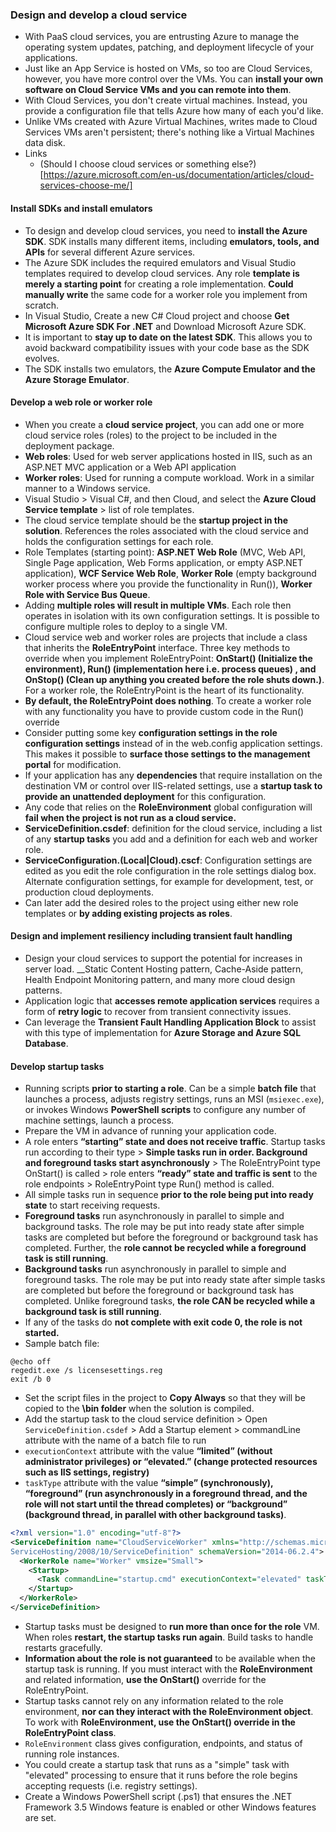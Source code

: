 ### Design and develop a cloud service
 * With PaaS cloud services, you are entrusting Azure to manage the operating system updates, patching, and deployment lifecycle of your applications.
 * Just like an App Service is hosted on VMs, so too are Cloud Services, however, you have more control over the VMs. You can __install your own software on Cloud Service VMs and you can remote into them__.
 * With Cloud Services, you don't create virtual machines. Instead, you provide a configuration file that tells Azure how many of each you'd like.
 * Unlike VMs created with Azure Virtual Machines, writes made to Cloud Services VMs aren't persistent; there's nothing like a Virtual Machines data disk.
 * Links
   - (Should I choose cloud services or something else?)[https://azure.microsoft.com/en-us/documentation/articles/cloud-services-choose-me/]

#### Install SDKs and install emulators
  * To design and develop cloud services, you need to __install the Azure SDK__. SDK installs many different items, including __emulators, tools, and APIs__ for several different Azure services.
  * The Azure SDK includes the required emulators and Visual Studio templates required to develop cloud services. Any role __template is merely a starting point__ for creating a role implementation. __Could manually write__ the same code for a worker role you implement from scratch.
  * In Visual Studio, Create a new C# Cloud project and choose __Get Microsoft Azure SDK For .NET__ and Download Microsoft Azure SDK.
  * It is important to __stay up to date on the latest SDK__. This allows you to avoid backward compatibility issues with your code base as the SDK evolves.
  * The SDK installs two emulators, the __Azure Compute Emulator and the Azure Storage Emulator__.

#### Develop a web role or worker role
  * When you create a __cloud service project__, you can add one or more cloud service roles (roles) to the project to be included in the deployment package.
  * __Web roles__: Used for web server applications hosted in IIS, such as an ASP.NET MVC application or a Web API application
  * __Worker roles__: Used for running a compute workload. Work in a similar manner to a Windows service.
  * Visual Studio > Visual C#, and then Cloud, and select the __Azure Cloud Service template__ > list of role templates.
  * The cloud service template should be the __startup project in the solution__. References the roles associated with the cloud service and holds the configuration settings for each role.
  * Role Templates (starting point): __ASP.NET Web Role__ (MVC, Web API, Single Page application, Web Forms application, or empty ASP.NET application), __WCF Service Web Role__, __Worker Role__ (empty background worker process where you provide the functionality in Run()), __Worker Role with Service Bus Queue__.
  * Adding __multiple roles will result in multiple VMs__. Each role then operates in isolation with its own configuration settings. It is possible to configure multiple roles to deploy to a single VM.
  * Cloud service web and worker roles are projects that include a class that inherits the __RoleEntryPoint__ interface. Three key methods to override when you implement RoleEntryPoint: __OnStart() (Initialize the environment), Run() (implementation here i.e. process queues) , and OnStop() (Clean up anything you created before the role shuts down.)__. For a worker role, the RoleEntryPoint is the heart of its functionality.
  * __By default, the RoleEntryPoint does nothing__. To create a worker role with any functionality you have to provide custom code in the Run() override
  * Consider putting some key __configuration settings in the role configuration settings__ instead of in the web.config application settings. This makes it possible to __surface those settings to the management portal__ for modification.
  * If your application has any __dependencies__ that require installation on the destination VM or control over IIS-related settings, use a __startup task to provide an unattended deployment__ for this configuration.
  * Any code that relies on the __RoleEnvironment__ global configuration will __fail when the project is not run as a cloud service.__
  * __ServiceDefinition.csdef__: definition for the cloud service, including a list of any __startup tasks__ you add and a definition for each web and worker role.
  * __ServiceConfiguration.(Local|Cloud).cscf__: Configuration settings are edited as you edit the role configuration in the role settings dialog box. Alternate configuration settings, for example for development, test, or production cloud deployments.
  * Can later add the desired roles to the project using either new role templates or __by adding existing projects as roles__.

#### Design and implement resiliency including transient fault handling
  * Design your cloud services to support the potential for increases in server load. __Static Content Hosting pattern, Cache-Aside pattern, Health Endpoint Monitoring pattern, and many more cloud design patterns.
  * Application logic that __accesses remote application services__ requires a form of __retry logic__ to recover from transient connectivity issues.
  * Can leverage the __Transient Fault Handling Application Block__ to assist with this type of implementation for __Azure Storage and Azure SQL Database__.

#### Develop startup tasks
  * Running scripts __prior to starting a role__. Can be a simple __batch file__ that launches a process, adjusts registry settings, runs an MSI (`msiexec.exe`), or invokes Windows __PowerShell scripts__ to configure any number of machine settings, launch a process.
  * Prepare the VM in advance of running your application code.
  * A role enters __“starting” state and does not receive traffic__. Startup tasks run according to their type > __Simple tasks run in order. Background and foreground tasks start asynchronously__ > The RoleEntryPoint type OnStart() is called > role enters __“ready” state and traffic is sent__ to the role endpoints > RoleEntryPoint type Run() method is called.
  * All simple tasks run in sequence __prior to the role being put into ready state__ to start receiving requests.
  * __Foreground tasks__ run asynchronously in parallel to simple and background tasks. The role may be put into ready state after simple tasks are completed but before the foreground or background task has completed. Further, the __role cannot be recycled while a foreground task is still running__.
  * __Background tasks__ run asynchronously in parallel to simple and foreground tasks. The role may be put into ready state after simple tasks are completed but before the foreground or background task has completed. Unlike foreground tasks, __the role CAN be recycled while a background task is still running__.
  * If any of the tasks do __not complete with exit code 0, the role is not started.__
  * Sample batch file:

  ```batch
  @echo off
  regedit.exe /s licensesettings.reg
  exit /b 0
  ```
  * Set the script files in the project to __Copy Always__ so that they will be copied to the __\bin folder__ when the solution is compiled.
  * Add the startup task to the cloud service definition > Open `ServiceDefinition.csdef` > Add a Startup element > commandLine attribute with the name of a batch file to run
  * `executionContext` attribute with the value __“limited” (without administrator privileges) or “elevated.” (change protected resources such as IIS settings, registry)__
  * `taskType` attribute with the value __“simple” (synchronously), “foreground” (run asynchronously in a foreground thread, and the role will not start until the thread completes) or “background” (background thread, in parallel with other background tasks)__.

  ```xml
  <?xml version="1.0" encoding="utf-8"?>
  <ServiceDefinition name="CloudServiceWorker" xmlns="http://schemas.microsoft.com/
  ServiceHosting/2008/10/ServiceDefinition" schemaVersion="2014-06.2.4">
    <WorkerRole name="Worker" vmsize="Small">
      <Startup>
        <Task commandLine="startup.cmd" executionContext="elevated" taskType="background"/>
      </Startup>
    </WorkerRole>
  </ServiceDefinition>
  ```
  * Startup tasks must be designed to __run more than once for the role__ VM. When roles __restart, the startup tasks run again__. Build tasks to handle restarts gracefully.
  * __Information about the role is not guaranteed__ to be available when the startup task is running. If you must interact with the __RoleEnvironment__ and related information, __use the OnStart()__ override for the RoleEntryPoint.
  * Startup tasks cannot rely on any information related to the role environment, __nor can they interact with the RoleEnvironment object__. To work with __RoleEnvironment, use the OnStart() override in the RoleEntryPoint class__.
  * `RoleEnvironment` class gives configuration, endpoints, and status of running role instances.
  * You could create a startup task that runs as a "simple" task with "elevated" processing to ensure that it runs before the role begins accepting requests (i.e. registry settings).
  * Create a Windows PowerShell script (.ps1) that ensures the .NET Framework 3.5 Windows feature is enabled or other Windows features are set.


